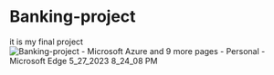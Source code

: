 # Banking-project
it is my final project
![Banking-project - Microsoft Azure and 9 more pages - Personal - Microsoft​ Edge 5_27_2023 8_24_08 PM](https://github.com/subbu4862/Banking-project/assets/131730465/f02c8750-e4ff-4359-9b6d-cd7e1ff4f630)
